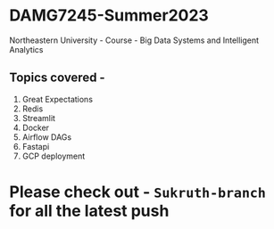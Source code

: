 # DAMG7245-Summer2023
Northeastern University - Course - Big Data Systems and Intelligent Analytics

## Topics covered -
1. Great Expectations
2. Redis
3. Streamlit
4. Docker
5. Airflow DAGs
6. Fastapi
7. GCP deployment

# Please check out - `Sukruth-branch` for all the latest push
